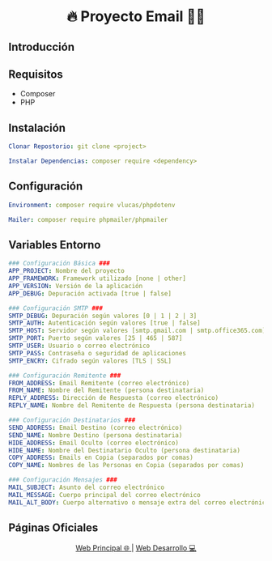<h1 align="center">🔥 Proyecto Email 🧑‍💻</h1>

## Introducción


## Requisitos
* Composer
* PHP

## Instalación
```yml
Clonar Repostorio: git clone <project>
```
```yml
Instalar Dependencias: composer require <dependency>
```

## Configuración
```yml
Environment: composer require vlucas/phpdotenv
```
```yml
Mailer: composer require phpmailer/phpmailer
```

## Variables Entorno
```yml
### Configuración Básica ###
APP_PROJECT: Nombre del proyecto
APP_FRAMEWORK: Framework utilizado [none | other]
APP_VERSION: Versión de la aplicación
APP_DEBUG: Depuración activada [true | false]
```
```yml
### Configuración SMTP ###
SMTP_DEBUG: Depuración según valores [0 | 1 | 2 | 3]
SMTP_AUTH: Autenticación según valores [true | false]
SMTP_HOST: Servidor según valores [smtp.gmail.com | smtp.office365.com]
SMTP_PORT: Puerto según valores [25 | 465 | 587]
SMTP_USER: Usuario o correo electrónico
SMTP_PASS: Contraseña o seguridad de aplicaciones
SMTP_ENCRY: Cifrado según valores [TLS | SSL]

### Configuración Remitente ###
FROM_ADDRESS: Email Remitente (correo electrónico)
FROM_NAME: Nombre del Remitente (persona destinataria)
REPLY_ADDRESS: Dirección de Respuesta (correo electrónico)
REPLY_NAME: Nombre del Remitente de Respuesta (persona destinataria)

### Configuración Destinatarios ###
SEND_ADDRESS: Email Destino (correo electrónico)
SEND_NAME: Nombre Destino (persona destinataria)
HIDE_ADDRESS: Email Oculto (correo electrónico)
HIDE_NAME: Nombre del Destinatario Oculto (persona destinataria)
COPY_ADDRESS: Emails en Copia (separados por comas)
COPY_NAME: Nombres de las Personas en Copia (separados por comas)

### Configuración Mensajes ###
MAIL_SUBJECT: Asunto del correo electrónico
MAIL_MESSAGE: Cuerpo principal del correo electrónico
MAIL_ALT_BODY: Cuerpo alternativo o mensaje extra del correo electrónico
```

## Páginas Oficiales
<div align="center">
    <a href="https://www.adisonjimenez.net" target="_blank">
        <span>Web Principal 🌐</span>
    </a>
    |
    <a href="https://www.engsoft.app" target="_blank">
        <span>Web Desarrollo 💻</span>
    </a>
</div>